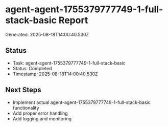 # agent-agent-1755379777749-1-full-stack-basic Report

Generated: 2025-08-18T14:00:40.530Z

## Status
- Task: agent-agent-1755379777749-1-full-stack-basic
- Status: Completed
- Timestamp: 2025-08-18T14:00:40.530Z

## Next Steps
- Implement actual agent-agent-1755379777749-1-full-stack-basic functionality
- Add proper error handling
- Add logging and monitoring
